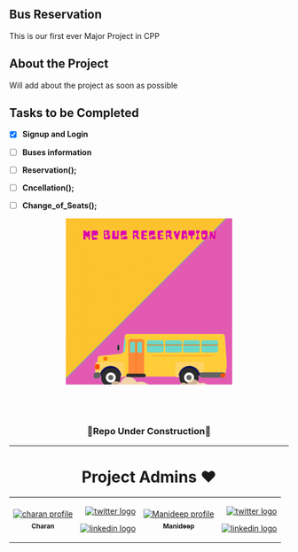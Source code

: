 
## Bus Reservation
This is our first ever Major Project in CPP

## About the Project
Will add about the project as soon as possible

## Tasks to be Completed
- [x] **Signup and Login**
- [ ] **Buses information**
- [ ] **Reservation();**
- [ ] **Cncellation();**
- [ ] **Change_of_Seats();**


<p align="center">
  <img alt="Movingbus" height="300" width="300" src="MCBR.gif" />
</p> <br><br>

<div align="center">
   <h3>🚧Repo Under Construction🚧</h3>
</div>

---
<h1 align=center> Project Admins ❤️ </h1>
 <table align="center">
        <tbody>
          <tr>
              <!-- CHARAN -->
            <td align="center">
                <a href="https://github.com/CharanMC-cyb">
                  <img src="https://avatars.githubusercontent.com/CharanMC-cyb" alt="charan profile" width="100px"/><br><sub><b>Charan</b></sub>
               </a>
            </td>
            <td align="right">
                <p>
                    <a href="https://twitter.com/charanmc_23">
                        <img src="https://img.shields.io/badge/twitter-%231DA1F2.svg?&style=for-the-badge&logo=twitter&logoColor=white" alt="twitter logo">
                    </a>
                </p>
                <p>
                    <a href="https://www.linkedin.com/in/charan-mc-50725a1ba/">
                        <img src="https://img.shields.io/badge/linkedin-%230077B5.svg?&style=for-the-badge&logo=linkedin&logoColor=white" alt="linkedin logo">
                    </a>
                </p>
            </td>
            <!-- MANIDEEP -->
            <td align="center">
                <a href="https://github.com/Manideep-Kunjeti">
                  <img src="https://avatars.githubusercontent.com/Manideep-Kunjeti" alt="Manideep profile" width="100px"/><br><sub><b>Manideep</b></sub>
               </a>
            </td>
            <td align="right">
                <p>
                    <a href="https://twitter.com/Manideep085">
                        <img src="https://img.shields.io/badge/twitter-%231DA1F2.svg?&style=for-the-badge&logo=twitter&logoColor=white" alt="twitter logo">
                    </a>
                </p>
                <p>
                    <a href="https://www.linkedin.com/in/manideep-k-02a4b0208/">
                        <img src="https://img.shields.io/badge/linkedin-%230077B5.svg?&style=for-the-badge&logo=linkedin&logoColor=white" alt="linkedin logo">
                    </a>
                </p>
            </td>
          </tr>
        </tbody>
      </table>
      
